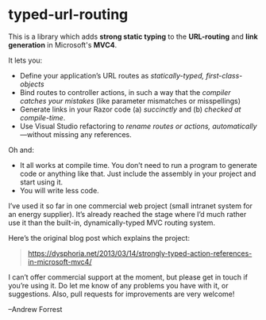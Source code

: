 typed-url-routing
=================

This is a library which adds **strong static typing** to the **URL-routing** and **link generation** in Microsoft's **MVC4**.

It lets you:

 * Define your application’s URL routes as _statically-typed, first-class-objects_
 * Bind routes to controller actions, in such a way that the _compiler catches your mistakes_ (like parameter mismatches or misspellings)
 * Generate links in your Razor code (a) _succinctly_ and (b) _checked at compile-time_.
 * Use Visual Studio refactoring to _rename routes or actions, automatically_—without missing any references.

Oh and:

 * It all works at compile time. You don’t need to run a program to generate code or anything like that. Just include the assembly in your project and start using it.
 * You will write less code.

I’ve used it so far in one commercial web project (small intranet system for an energy supplier). It’s already reached the stage where I’d much rather use it than the built-in, dynamically-typed MVC routing system.

Here’s the original blog post which explains the project:
> https://dysphoria.net/2013/03/14/strongly-typed-action-references-in-microsoft-mvc4/

I can’t offer commercial support at the moment, but please get in touch if you’re using it. Do let me know of any problems you have with it, or suggestions. Also, pull requests for improvements are very welcome!

–Andrew Forrest
